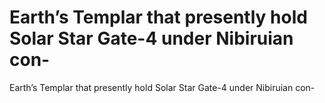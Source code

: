 # Earth’s Templar that  presently hold  Solar Star Gate-4 under Nibiruian con-

Earth’s Templar that  presently hold  Solar Star Gate-4 under Nibiruian con-